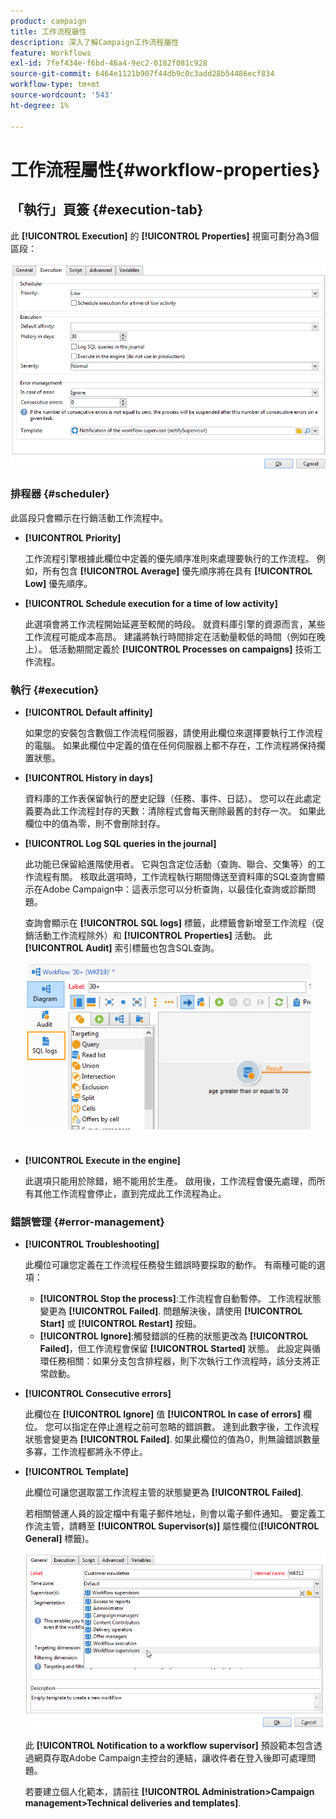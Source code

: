 ```yaml
---
product: campaign
title: 工作流程屬性
description: 深入了解Campaign工作流程屬性
feature: Workflows
exl-id: 7fef434e-f6bd-46a4-9ec2-0182f081c928
source-git-commit: 6464e1121b907f44db9c0c3add28b54486ecf834
workflow-type: tm+mt
source-wordcount: '543'
ht-degree: 1%

---
```


# 工作流程屬性{#workflow-properties}



## 「執行」頁簽 {#execution-tab}

此 **[!UICONTROL Execution]** 的 **[!UICONTROL Properties]** 視窗可劃分為3個區段：

![](assets/wf_execution_tab.png)

### 排程器 {#scheduler}

此區段只會顯示在行銷活動工作流程中。

* **[!UICONTROL Priority]**

   工作流程引擎根據此欄位中定義的優先順序准則來處理要執行的工作流程。 例如，所有包含 **[!UICONTROL Average]** 優先順序將在具有 **[!UICONTROL Low]** 優先順序。

* **[!UICONTROL Schedule execution for a time of low activity]**

   此選項會將工作流程開始延遲至較閒的時段。 就資料庫引擎的資源而言，某些工作流程可能成本高昂。 建議將執行時間排定在活動量較低的時間（例如在晚上）。 低活動期間定義於 **[!UICONTROL Processes on campaigns]** 技術工作流程。

### 執行 {#execution}

* **[!UICONTROL Default affinity]**

   如果您的安裝包含數個工作流程伺服器，請使用此欄位來選擇要執行工作流程的電腦。 如果此欄位中定義的值在任何伺服器上都不存在，工作流程將保持擱置狀態。

* **[!UICONTROL History in days]**

   資料庫的工作表保留執行的歷史記錄（任務、事件、日誌）。 您可以在此處定義要為此工作流程封存的天數：清除程式會每天刪除最舊的封存一次。 如果此欄位中的值為零，則不會刪除封存。

* **[!UICONTROL Log SQL queries in the journal]**

   此功能已保留給進階使用者。 它與包含定位活動（查詢、聯合、交集等）的工作流程有關。 核取此選項時，工作流程執行期間傳送至資料庫的SQL查詢會顯示在Adobe Campaign中：這表示您可以分析查詢，以最佳化查詢或診斷問題。

   查詢會顯示在 **[!UICONTROL SQL logs]** 標籤，此標籤會新增至工作流程（促銷活動工作流程除外）和 **[!UICONTROL Properties]** 活動。 此 **[!UICONTROL Audit]** 索引標籤也包含SQL查詢。

   ![](assets/wf_tab_log_sql.png)

* **[!UICONTROL Execute in the engine]**

   此選項只能用於除錯，絕不能用於生產。 啟用後，工作流程會優先處理，而所有其他工作流程會停止，直到完成此工作流程為止。

### 錯誤管理 {#error-management}

* **[!UICONTROL Troubleshooting]**

   此欄位可讓您定義在工作流程任務發生錯誤時要採取的動作。 有兩種可能的選項：

   * **[!UICONTROL Stop the process]**:工作流程會自動暫停。 工作流程狀態變更為 **[!UICONTROL Failed]**. 問題解決後，請使用 **[!UICONTROL Start]** 或 **[!UICONTROL Restart]** 按鈕。
   * **[!UICONTROL Ignore]**:觸發錯誤的任務的狀態更改為 **[!UICONTROL Failed]**，但工作流程會保留 **[!UICONTROL Started]** 狀態。 此設定與循環任務相關：如果分支包含排程器，則下次執行工作流程時，該分支將正常啟動。

* **[!UICONTROL Consecutive errors]**

   此欄位在 **[!UICONTROL Ignore]** 值 **[!UICONTROL In case of errors]** 欄位。 您可以指定在停止進程之前可忽略的錯誤數。 達到此數字後，工作流程狀態會變更為 **[!UICONTROL Failed]**. 如果此欄位的值為0，則無論錯誤數量多寡，工作流程都將永不停止。

* **[!UICONTROL Template]**

   此欄位可讓您選取當工作流程主管的狀態變更為 **[!UICONTROL Failed]**.

   若相關營運人員的設定檔中有電子郵件地址，則會以電子郵件通知。 要定義工作流主管，請轉至 **[!UICONTROL Supervisor(s)]** 屬性欄位(**[!UICONTROL General]** 標籤)。

   ![](assets/wf-properties_select-supervisors.png)

   此 **[!UICONTROL Notification to a workflow supervisor]** 預設範本包含透過網頁存取Adobe Campaign主控台的連結，讓收件者在登入後即可處理問題。

   若要建立個人化範本，請前往 **[!UICONTROL Administration>Campaign management>Technical deliveries and templates]**.
